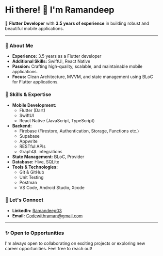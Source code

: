 # Hi there! 👋 I'm Ramandeep

🎯 **Flutter Developer** with **3.5 years of experience** in building robust and beautiful mobile applications.

---

### 🚀 About Me
- **Experience:** 3.5 years as a Flutter developer
- **Additional Skills:** SwiftUI, React Native
- **Passion:** Crafting high-quality, scalable, and maintainable mobile applications.
- **Focus:** Clean Architecture, MVVM, and state management using BLoC for Flutter applications.

### 🌟 Skills & Expertise
- **Mobile Development:**
  - Flutter (Dart)
  - SwiftUI
  - React Native (JavaScript, TypeScript)
- **Backend:**
  - Firebase (Firestore, Authentication, Storage, Functions etc.)
  - Supabase
  - Appwrite
  - RESTful APIs
  - GraphQL integrations
- **State Management:** BLoC, Provider
- **Database:** Hive, SQLite
- **Tools & Technologies:**
  - Git & GitHub
  - Unit Testing
  - Postman
  - VS Code, Android Studio, Xcode


### 🔗 Let's Connect
- **LinkedIn:** [Ramandeep03](https://www.linkedin.com/in/ramandeep03/)
- **Email:** [Codewithraman@gmail.com](mailto:codewithraman@gmail.com)

---

### ✨ Open to Opportunities
I'm always open to collaborating on exciting projects or exploring new career opportunities. Feel free to reach out!
